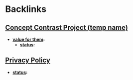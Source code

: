 
# Backlinks
## [Concept Contrast Project (temp name)](<Concept Contrast Project (temp name).md>)
- **[value for them](<value for them.md>):**
    - **[status](<status.md>):**

## [Privacy Policy](<Privacy Policy.md>)
- **[status](<status.md>):**

